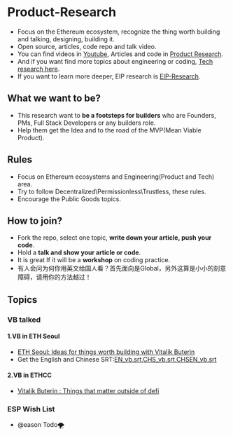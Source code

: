 # Product-Research
+ Focus on the Ethereum ecosystem, recognize the thing worth building and talking, designing, building it.
+ Open source, articles, code repo and talk video.
+ You can find videos in [Youtube](), Articles and code in [Product Research](https://github.com/PlanckerLabs/Product-Research).
+ And if you want find more topics about engineering or coding, [Tech research here](https://github.com/PlanckerLabs/Tech-Research).
+ If you want to learn more deeper, EIP research is [EIP-Research](https://github.com/PlanckerLabs/EIP-Research).
## What we want to be?
+ This research want to **be a footsteps for builders** who are Founders, PMs, Full Stack Developers or any builders role.
+ Help them get the Idea and to the road of the MVP(Mean Viable Product).
## Rules
+ Focus on Ethereum ecosystems and Engineering(Product and Tech) area.
+ Try to follow Decentralized\Permissionless\Trustless, these rules.
+ Encourage the Public Goods topics.

## How to join?
+ Fork the repo, select one topic, **write down your article, push your code**.
+ Hold a **talk and show your article or code**.
+ It is great If it will be a **workshop** on coding practice.
+ 有人会问为何你用英文给国人看？首先面向是Global，另外这算是小小的刻意障碍，请用你的方法越过！

## Topics
### VB talked

#### 1.VB in ETH Seoul
+ [ETH Seoul: Ideas for things worth building with Vitalik Buterin](https://www.youtube.com/watch?v=_5hUNqWC5es)
+ Get the English and Chinese SRT:[EN_vb.srt](./docs/EN_vb.srt),[CHS_vb.srt](./docs/CHS_vb.srt),[CHSEN_vb.srt](./docs/CHSEN_vb.srt)

#### 2.VB in ETHCC
+ [Vitalik Buterin : Things that matter outside of defi](https://www.youtube.com/watch?v=oLsb7clrXMQ&ab_channel=GrandAmphiTh%C3%A9atre)

### ESP Wish List

+ @eason Todo:tornado:
